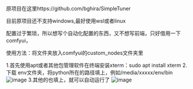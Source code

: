 原项目在这里https://github.com/bghira/SimpleTuner

目前原项目还不支持windows,最好使用wsl或者linux

配置过于繁琐，所以想写个自动化配置的东西，又不想写前端，只好借用一下comfyui，

使用方法：将文件夹放入comfyui的custom_nodes文件夹里

1.首先使用apt或者其他包管理软件在终端安装xterm：sudo apt install xterm
2.下载 env文件夹，将python所在的路径填上，例如/media/xxxxx/env/bin
![image](https://github.com/pzzmyc/comfyui-sd3-simple-simpletuner/assets/43562427/f7af9e26-b917-4edf-b78d-59601797b72e)
3.其他的也填上，就可以自动运行了
![image](https://github.com/pzzmyc/comfyui-sd3-simple-simpletuner/assets/43562427/13df99cf-abc2-4488-91c3-4a3ea688ba47)
